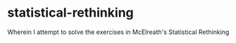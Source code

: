 # statistical-rethinking
Wherein I attempt to solve the exercises in McElreath's Statistical Rethinking
